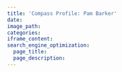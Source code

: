 ```yaml
---
title: 'Compass Profile: Pam Barker'
date:
image_path:
categories:
iframe_content:
search_engine_optimization:
  page_title:
  page_description:
---
```

